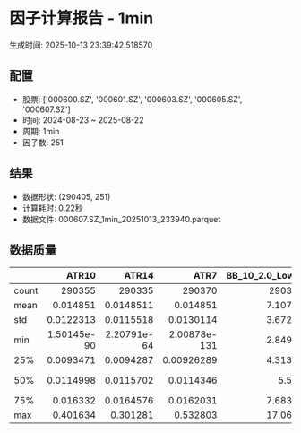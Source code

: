 # 因子计算报告 - 1min

生成时间: 2025-10-13 23:39:42.518570

## 配置

- 股票: ['000600.SZ', '000601.SZ', '000603.SZ', '000605.SZ', '000607.SZ']
- 时间: 2024-08-23 ~ 2025-08-22
- 周期: 1min
- 因子数: 251

## 结果

- 数据形状: (290405, 251)
- 计算耗时: 0.22秒
- 数据文件: 000607.SZ_1min_20251013_233940.parquet

## 数据质量

|       |            ATR10 |            ATR14 |              ATR7 |   BB_10_2.0_Lower |   BB_10_2.0_Middle |   BB_10_2.0_Upper |   BB_10_2.0_Width |   BB_15_2.0_Lower |   BB_15_2.0_Middle |   BB_15_2.0_Upper |   BB_15_2.0_Width |   BB_20_2.0_Lower |   BB_20_2.0_Middle |   BB_20_2.0_Upper |   BB_20_2.0_Width |      BOLB_20 |        CCI10 |            CCI14 |        CCI20 |        EMA12 |        EMA15 |        EMA20 |         EMA3 |         EMA5 |         EMA8 |      FIXLB10 |       FIXLB3 |       FIXLB5 |       FIXLB8 |       FMAX10 |       FMAX15 |       FMAX20 |        FMAX5 |      FMEAN10 |      FMEAN15 |      FMEAN20 |       FMEAN5 |       FMIN10 |       FMIN15 |       FMIN20 |        FMIN5 |       FSTD10 |       FSTD15 |       FSTD20 |        FSTD5 |      LEXLB10 |       LEXLB3 |       LEXLB5 |       LEXLB8 |         MA10 |         MA15 |         MA20 |          MA3 |          MA5 |          MA8 |             MACD |     MACD_12_26_9 |      MACD_6_13_4 |      MACD_8_17_5 |        MACD_HIST |      MACD_SIGNAL |     MEANLB10 |      MEANLB3 |      MEANLB5 |      MEANLB8 |          MSTD10 |          MSTD15 |           MSTD5 |        Momentum1 |       Momentum10 |       Momentum12 |       Momentum15 |       Momentum20 |        Momentum3 |        Momentum5 |        Momentum8 |              OBV |    OBV_SMA10 |    OBV_SMA15 |    OBV_SMA20 |     OBV_SMA5 |     Position10 |    Position12 |    Position15 |    Position20 |    Position25 |    Position30 |     Position5 |     Position8 |         RAND |       RANDNX |        RANDX |        RPROB |      RPROBCX |      RPROBNX |       RPROBX |         RSI |       RSI10 |       RSI14 |        RSI7 |         STCX |            STOCH |      STOCH_10_14 |      STOCH_14_20 |       STOCH_7_10 |          STX |   TA_ADXR_14 |    TA_ADX_14 |   TA_APO_fastperiod12_matype0_slowperiod26 |   TA_AROONOSC_14 |   TA_AROON_14_down |   TA_AROON_14_up |        TA_CCI_14 |    TA_CDL2CROWS |   TA_CDL3BLACKCROWS |   TA_CDL3INSIDE |   TA_CDL3LINESTRIKE |   TA_CDL3OUTSIDE |   TA_CDL3STARSINSOUTH |   TA_CDL3WHITESOLDIERS |   TA_CDLABANDONEDBABY |   TA_CDLADVANCEBLOCK |   TA_CDLBELTHOLD |   TA_CDLBREAKAWAY |   TA_CDLCLOSINGMARUBOZU |   TA_CDLCONCEALBABYSWALL |   TA_CDLCOUNTERATTACK |   TA_CDLDARKCLOUDCOVER |   TA_CDLDOJI |   TA_CDLDOJISTAR |   TA_CDLDRAGONFLYDOJI |   TA_CDLENGULFING |   TA_CDLEVENINGDOJISTAR |   TA_CDLEVENINGSTAR |   TA_CDLGAPSIDESIDEWHITE |   TA_CDLGRAVESTONEDOJI |   TA_CDLHAMMER |   TA_CDLHANGINGMAN |   TA_CDLHARAMI |   TA_CDLHARAMICROSS |   TA_CDLHIGHWAVE |   TA_CDLHIKKAKE |   TA_CDLHOMINGPIGEON |   TA_CDLIDENTICAL3CROWS |   TA_CDLINNECK |   TA_CDLINVERTEDHAMMER |   TA_CDLKICKING |   TA_CDLKICKINGBYLENGTH |   TA_CDLLADDERBOTTOM |   TA_CDLLONGLEGGEDDOJI |   TA_CDLLONGLINE |   TA_CDLMARUBOZU |   TA_CDLMATCHINGLOW |   TA_CDLMATHOLD |   TA_CDLMORNINGDOJISTAR |   TA_CDLMORNINGSTAR |   TA_CDLONNECK |   TA_CDLPIERCING |   TA_CDLRICKSHAWMAN |   TA_CDLRISEFALL3METHODS |   TA_CDLSEPARATINGLINES |   TA_CDLSHOOTINGSTAR |   TA_CDLSHORTLINE |   TA_CDLSPINNINGTOP |   TA_CDLSTALLEDPATTERN |   TA_CDLSTICKSANDWICH |   TA_CDLTAKURI |   TA_CDLTASUKIGAP |   TA_CDLTHRUSTING |   TA_CDLTRISTAR |   TA_CDLUNIQUE3RIVER |   TA_CDLUPSIDEGAP2CROWS |   TA_CDLXSIDEGAP3METHODS |   TA_DEMA_10 |   TA_DEMA_20 |    TA_DEMA_5 |     TA_DX_14 |    TA_EMA_10 |    TA_EMA_20 |    TA_EMA_30 |     TA_EMA_5 |    TA_EMA_60 |   TA_KAMA_10 |   TA_KAMA_20 |    TA_MFI_14 |   TA_MIDPRICE_10 |   TA_MIDPRICE_20 |   TA_MIDPRICE_5 |    TA_MOM_10 |   TA_ROCP_10 |   TA_ROCR100_10 |   TA_ROCR_10 |      TA_ROC_10 |   TA_RSI_14 |       TA_SAR |    TA_SMA_10 |    TA_SMA_20 |    TA_SMA_30 |     TA_SMA_5 |    TA_SMA_60 |   TA_STOCHF_D |   TA_STOCHF_K |   TA_STOCHRSI_fastd_period3_fastk_period5_timeperiod14_D |   TA_STOCHRSI_fastd_period3_fastk_period5_timeperiod14_K |   TA_STOCH_D |   TA_STOCH_K |     TA_T3_10 |     TA_T3_20 |      TA_T3_5 |   TA_TEMA_10 |   TA_TEMA_20 |    TA_TEMA_5 |   TA_TRIMA_10 |   TA_TRIMA_20 |   TA_TRIMA_5 |   TA_TRIX_14 |   TA_ULTOSC_timeperiod17_timeperiod214_timeperiod328 |   TA_WILLR_14 |    TA_WMA_10 |    TA_WMA_20 |     TA_WMA_5 |      TRENDLB10 |       TRENDLB3 |       TRENDLB5 |       TRENDLB8 |        Trend10 |        Trend12 |        Trend15 |        Trend20 |        Trend25 |         Trend5 |         Trend8 |       VWAP10 |       VWAP15 |       VWAP20 |       VWAP25 |       VWAP30 |   Volume_Momentum10 |   Volume_Momentum15 |   Volume_Momentum20 |   Volume_Momentum25 |   Volume_Momentum30 |   Volume_Ratio10 |   Volume_Ratio15 |   Volume_Ratio20 |   Volume_Ratio25 |   Volume_Ratio30 |     WILLR14 |     WILLR18 |    WILLR21 |      WILLR9 |
|:------|-----------------:|-----------------:|------------------:|------------------:|-------------------:|------------------:|------------------:|------------------:|-------------------:|------------------:|------------------:|------------------:|-------------------:|------------------:|------------------:|-------------:|-------------:|-----------------:|-------------:|-------------:|-------------:|-------------:|-------------:|-------------:|-------------:|-------------:|-------------:|-------------:|-------------:|-------------:|-------------:|-------------:|-------------:|-------------:|-------------:|-------------:|-------------:|-------------:|-------------:|-------------:|-------------:|-------------:|-------------:|-------------:|-------------:|-------------:|-------------:|-------------:|-------------:|-------------:|-------------:|-------------:|-------------:|-------------:|-------------:|-----------------:|-----------------:|-----------------:|-----------------:|-----------------:|-----------------:|-------------:|-------------:|-------------:|-------------:|----------------:|----------------:|----------------:|-----------------:|-----------------:|-----------------:|-----------------:|-----------------:|-----------------:|-----------------:|-----------------:|-----------------:|-------------:|-------------:|-------------:|-------------:|---------------:|--------------:|--------------:|--------------:|--------------:|--------------:|--------------:|--------------:|-------------:|-------------:|-------------:|-------------:|-------------:|-------------:|-------------:|------------:|------------:|------------:|------------:|-------------:|-----------------:|-----------------:|-----------------:|-----------------:|-------------:|-------------:|-------------:|-------------------------------------------:|-----------------:|-------------------:|-----------------:|-----------------:|----------------:|--------------------:|----------------:|--------------------:|-----------------:|----------------------:|-----------------------:|----------------------:|---------------------:|-----------------:|------------------:|------------------------:|-------------------------:|----------------------:|-----------------------:|-------------:|-----------------:|----------------------:|------------------:|------------------------:|--------------------:|-------------------------:|-----------------------:|---------------:|-------------------:|---------------:|--------------------:|-----------------:|----------------:|---------------------:|------------------------:|---------------:|-----------------------:|----------------:|------------------------:|---------------------:|-----------------------:|-----------------:|-----------------:|--------------------:|----------------:|------------------------:|--------------------:|---------------:|-----------------:|--------------------:|-------------------------:|------------------------:|---------------------:|------------------:|--------------------:|-----------------------:|----------------------:|---------------:|------------------:|------------------:|----------------:|---------------------:|------------------------:|-------------------------:|-------------:|-------------:|-------------:|-------------:|-------------:|-------------:|-------------:|-------------:|-------------:|-------------:|-------------:|-------------:|-----------------:|-----------------:|----------------:|-------------:|-------------:|----------------:|-------------:|---------------:|------------:|-------------:|-------------:|-------------:|-------------:|-------------:|-------------:|--------------:|--------------:|---------------------------------------------------------:|---------------------------------------------------------:|-------------:|-------------:|-------------:|-------------:|-------------:|-------------:|-------------:|-------------:|--------------:|--------------:|-------------:|-------------:|-----------------------------------------------------:|--------------:|-------------:|-------------:|-------------:|---------------:|---------------:|---------------:|---------------:|---------------:|---------------:|---------------:|---------------:|---------------:|---------------:|---------------:|-------------:|-------------:|-------------:|-------------:|-------------:|--------------------:|--------------------:|--------------------:|--------------------:|--------------------:|-----------------:|-----------------:|-----------------:|-----------------:|-----------------:|------------:|------------:|-----------:|------------:|
| count | 290355           | 290335           | 290370            |      290360       |       290360       |      290360       |      290360       |      290335       |       290335       |      290335       |      290335       |      290310       |       290310       |      290310       |      290310       | 290405       | 290315       | 290275           | 290215       | 290405       | 290405       | 290405       | 290405       | 290405       | 290405       | 290405       | 290405       | 290405       | 290405       | 290360       | 290335       | 290310       | 290385       | 290405       | 290405       | 290405       | 290405       | 290405       | 290405       | 290405       | 290405       | 290405       | 290405       | 290405       | 290405       | 290405       | 290405       | 290405       | 290405       | 290360       | 290335       | 290310       | 290395       | 290385       | 290370       | 290240           | 290240           | 290330           | 290305           | 290240           | 290240           | 290405       | 290405       | 290405       | 290405       | 290360          | 290335          | 290385          | 290355           | 290355           | 290355           | 290355           | 290355           | 290355           | 290355           | 290355           | 290405           | 290360       | 290335       | 290310       | 290385       | 290360         | 290350        | 290335        | 290310        | 290285        | 290260        | 290385        | 290370        | 290405       | 290405       | 290405       | 290405       | 290405       | 290405       | 290405       | 290335      | 290355      | 290335      | 290370      | 290405       | 290320           | 290230           | 290150           | 290285           | 290405       | 290270       | 290270       |                               290350       |     290405       |       290405       |     290405       | 290275           | 290405          |     290405          | 290405          |     290405          |    290405        |           290390      |          290405        |        290405         |        290405        |    290405        |            290405 |           290405        |         290405           |        290405         |         290405         |  290405      |    290405        |           290405      |      290405       |           290405        |       290405        |            290405        |            290405      |   290405       |       290405       |  290405        |       290405        |     290405       |   290405        |       290405         |           290405        |  290405        |           290405       | 290405          |         290405          |      290405          |            290405      |    290405        |    290405        |        290405       |          290405 |          290405         |       290405        |  290405        |   290405         |        290405       |         290405           |            290405       |        290405        |       290405      |        290405       |          290405        |         290405        |    290405      |   290405          |    290405         |  290405         |      290405          |                  290405 |          290405          | 290405       | 290405       | 290405       | 290405       | 290405       | 290405       | 290405       | 290405       | 290405       | 290360       | 290310       | 290405       |     290405       |     290405       |    290405       | 290405       | 290405       |    290405       | 290405       | 290355         | 290335      | 290405       | 290360       | 290310       | 290260       | 290385       | 290110       |  290405       |  290405       |                                             290405       |                                             290405       | 290405       | 290405       | 290405       | 290405       | 290405       | 290405       | 290405       | 290405       |  290360       |  290310       | 290385       | 290405       |                                         290405       |   290340      | 290360       | 290310       | 290385       | 290360         | 290395         | 290385         | 290370         | 290360         | 290350         | 290335         | 290310         | 290285         | 290385         | 290370         | 290310       | 290310       | 290310       | 290310       | 290310       |    290355           |    290355           |    290355           |    290355           |    290355           |     290405       |     290405       |     290405       |     290405       |     290405       | 290340      | 290320      | 290305     | 290365      |
| mean  |      0.014851    |      0.0148511   |      0.014851     |           7.10721 |            7.10961 |           7.11201 |           7.10961 |           7.10674 |            7.10964 |           7.11254 |           7.10964 |           7.10634 |            7.10967 |           7.113   |           7.10967 |      7.10955 |     -1.52484 |     -1.44794     |     -1.34692 |      7.10926 |      7.10918 |      7.10905 |      7.1095  |      7.10944 |      7.10936 |      7.10955 |      7.10955 |      7.10955 |      7.10955 |      7.10961 |      7.10964 |      7.10967 |      7.10957 |      7.10955 |      7.10955 |      7.10955 |      7.10955 |      7.10955 |      7.10955 |      7.10955 |      7.10955 |      7.10955 |      7.10955 |      7.10955 |      7.10955 |      7.10955 |      7.10955 |      7.10955 |      7.10955 |      7.10961 |      7.10964 |      7.10967 |      7.10956 |      7.10957 |      7.10959 |      0.000372264 |      0.000372264 |      0.000186519 |      0.000239429 |      3.34234e-07 |      0.00037193  |      7.10955 |      7.10955 |      7.10955 |      7.10955 |      0.0126592  |      0.0150202  |      0.00959387 |      0.000102914 |      0.000102914 |      0.000102914 |      0.000102914 |      0.000102914 |      0.000102914 |      0.000102914 |      0.000102914 |  64803.4         |      7.10961 |      7.10964 |      7.10967 |      7.10957 |      0.466513  |      0.466024 |      0.465468 |      0.464682 |      0.464289 |      0.463963 |      0.467033 |      0.467062 |      7.10955 |      7.10955 |      7.10955 |      7.10955 |      7.10955 |      7.10955 |      7.10955 |     50.0699 |     49.9818 |     50.0699 |     49.5835 |      7.10955 |     46.5652      |     46.6492      |     46.5665      |     46.729       |      7.10955 |     28.4241  |     28.4241  |                                    7.10962 |          7.10955 |            7.10955 |          7.10955 |     -1.44794     |     -0.00206608 |         -0.00654259 |      0.00929736 |          0.00206608 |        -0.203853 |               48.2386 |               0.128786 |            -0.0723128 |            -0.136361 |        -0.187669 |                 0 |               -0.314733 |              0.000344347 |            -0.0203165 |             -0.0778224 |      48.8986 |        -0.587455 |               13.0686 |          -7.12281 |               -0.181815 |           -0.206264 |                 0.252062 |                14.1327 |        3.09223 |           -9.86725 |       0.437458 |            0.451232 |          3.65042 |        0.265147 |            0.0254817 |               -0.173551 |      -0.158399 |                2.46724 |     -0.00241043 |              0.00723128 |           0.00103304 |                30.8707 |        -0.405296 |        -0.387046 |             2.92454 |               0 |               0.0657702 |            0.095384 |      -0.459703 |        0.0420103 |             3.37563 |             -0.000688693 |                -5.24922 |            -0.818168 |           13.2429 |             3.64663 |              -0.115012 |              0.247241 |        13.0686 |        0.00137739 |        -0.0623268 |      -0.0289251 |           0.00103304 |                       0 |               0.00241043 |      7.10931 |      7.10905 |      7.10944 |      7.10955 |      7.10931 |      7.10905 |      7.10878 |      7.10944 |      7.10799 |      7.10961 |      7.10967 |      7.10955 |          7.10955 |          7.10955 |         7.10955 |      7.10955 |      7.10955 |         7.10955 |      7.10955 |      0.0102914 |     50.0699 |      7.10955 |      7.10961 |      7.10967 |      7.10974 |      7.10957 |      7.10995 |       7.10955 |       7.10955 |                                                  7.10955 |                                                  7.10955 |      7.10955 |      7.10955 |      7.10955 |      7.10955 |      7.10955 |      7.10931 |      7.10905 |      7.10944 |       7.10961 |       7.10967 |      7.10957 |      7.10955 |                                              7.10955 |      -50.3687 |      7.10961 |      7.10967 |      7.10957 |     -0.0303932 |     -0.0164715 |     -0.0241097 |     -0.0285644 |     -0.0303932 |     -0.0317252 |     -0.0328958 |     -0.0354226 |     -0.0367205 |     -0.0241097 |     -0.0285644 |      7.0215  |      7.0215  |      7.0215  |      7.0215  |      7.0215  |         0.000102914 |         0.000102914 |         0.000102914 |         0.000102914 |         0.000102914 |          7.10955 |          7.10955 |          7.10955 |          7.10955 |          7.10955 |    -50.3687 |    -50.5185 |    -50.608 |    -50.1294 |
| std   |      0.0122313   |      0.0115518   |      0.0130114    |           3.67277 |            3.67384 |           3.67492 |           3.67384 |           3.67244 |            3.6738  |           3.67517 |           3.6738  |           3.67215 |            3.67376 |           3.67537 |           3.67376 |      3.67393 |     87.7931  |     90.7482      |     94.2305  |      3.67371 |      3.67366 |      3.67357 |      3.67388 |      3.67384 |      3.67378 |      3.67393 |      3.67393 |      3.67393 |      3.67393 |      3.67384 |      3.6738  |      3.67376 |      3.67388 |      3.67393 |      3.67393 |      3.67393 |      3.67393 |      3.67393 |      3.67393 |      3.67393 |      3.67393 |      3.67393 |      3.67393 |      3.67393 |      3.67393 |      3.67393 |      3.67393 |      3.67393 |      3.67393 |      3.67384 |      3.6738  |      3.67376 |      3.6739  |      3.67388 |      3.67386 |      0.0186102   |      0.0186102   |      0.0135097   |      0.0149764   |      0.0057471   |      0.0174657   |      3.67393 |      3.67393 |      3.67393 |      3.67393 |      0.0203679  |      0.0241417  |      0.0156235  |      0.00660988  |      0.00660988  |      0.00660988  |      0.00660988  |      0.00660988  |      0.00660988  |      0.00660988  |      0.00660988  | 307988           |      3.67384 |      3.6738  |      3.67376 |      3.67388 |      0.359298  |      0.351098 |      0.34173  |      0.33103  |      0.323902 |      0.318853 |      0.394672 |      0.370213 |      3.67393 |      3.67393 |      3.67393 |      3.67393 |      3.67393 |      3.67393 |      3.67393 |     11.8247 |     13.51   |     11.8247 |     15.9841 |      3.67393 |     29.5426      |     20.8033      |     20.1521      |     21.5166      |      3.67393 |     14.697   |     14.697   |                                    3.67382 |          3.67393 |            3.67393 |          3.67393 |     90.7482      |      0.454538   |          0.808838   |      3.62209    |          0.642817   |         5.59411  |               25.5387 |               3.58637  |             3.15925   |             3.6902   |        60.9121   |                 0 |               60.4875   |              0.185566    |             7.87069   |              2.78858   |      49.988  |        13.8119   |               33.7058 |          26.3801  |                4.26011  |            4.53695  |                18.9788   |                34.8359 |       17.3108  |           29.8222  |      35.0491   |           33.1705   |         18.811   |       12.5418   |            1.5961    |                4.16233  |       3.9768   |               15.5125  |      3.54524    |              3.54523    |           0.321408   |                46.1961 |        56.6838   |        57.0463   |            16.8494  |               0 |               2.56373   |            3.08696  |       6.76455  |        2.04921   |            18.0602  |              0.262429    |                23.7552  |             9.0082   |           39.2107 |            19.0527  |               3.38939  |              4.96619  |        33.7058 |        1.04972    |         2.49576   |      12.4177    |           0.321408   |                       0 |               1.60705    |      3.67375 |      3.67357 |      3.67384 |      3.67393 |      3.67375 |      3.67357 |      3.67339 |      3.67384 |      3.67286 |      3.67384 |      3.67376 |      3.67393 |          3.67393 |          3.67393 |         3.67393 |      3.67393 |      3.67393 |         3.67393 |      3.67393 |      0.660988  |     11.8247 |      3.67393 |      3.67384 |      3.67376 |      3.67368 |      3.67388 |      3.67345 |       3.67393 |       3.67393 |                                                  3.67393 |                                                  3.67393 |      3.67393 |      3.67393 |      3.67393 |      3.67393 |      3.67393 |      3.67375 |      3.67357 |      3.67384 |       3.67384 |       3.67376 |      3.67388 |      3.67393 |                                              3.67393 |       34.628  |      3.67384 |      3.67376 |      3.67388 |      1.08612   |      0.737368  |      0.92607   |      1.04227   |      1.08612   |      1.11827   |      1.15506   |      1.19844   |      1.23091   |      0.92607   |      1.04227   |      3.68106 |      3.68106 |      3.68106 |      3.68106 |      3.68106 |         0.00660988  |         0.00660988  |         0.00660988  |         0.00660988  |         0.00660988  |          3.67393 |          3.67393 |          3.67393 |          3.67393 |          3.67393 |     34.628  |     33.6582 |     33.116 |     36.5797 |
| min   |      1.50145e-90 |      2.20791e-64 |      2.00878e-131 |           2.84934 |            2.851   |           2.85266 |           2.851   |           2.8524  |            2.854   |           2.8556  |           2.854   |           2.85509 |            2.857   |           2.85891 |           2.857   |      2.84    |   -666.663   |   -933.326       |  -1333.32    |      2.85378 |      2.85511 |      2.85708 |      2.84318 |      2.84685 |      2.85108 |      2.84    |      2.84    |      2.84    |      2.84    |      2.851   |      2.854   |      2.857   |      2.848   |      2.84    |      2.84    |      2.84    |      2.84    |      2.84    |      2.84    |      2.84    |      2.84    |      2.84    |      2.84    |      2.84    |      2.84    |      2.84    |      2.84    |      2.84    |      2.84    |      2.851   |      2.854   |      2.857   |      2.84333 |      2.848   |      2.85125 |     -0.413397    |     -0.413397    |     -0.411441    |     -0.399867    |     -0.174985    |     -0.36826     |      2.84    |      2.84    |      2.84    |      2.84    |      0          |      0          |      0          |     -0.120122    |     -0.120122    |     -0.120122    |     -0.120122    |     -0.120122    |     -0.120122    |     -0.120122    |     -0.120122    |     -1.23787e+06 |      2.851   |      2.854   |      2.857   |      2.848   |      0         |      0        |      0        |      0        |      0        |      0        |      0        |      0        |      2.84    |      2.84    |      2.84    |      2.84    |      2.84    |      2.84    |      2.84    |      0      |      0      |      0      |      0      |      2.84    |     -1.57622e-12 |     -9.50097e-13 |     -6.30962e-13 |     -1.13687e-13 |      2.84    |      1.72341 |      1.72341 |                                    2.8525  |          2.84    |            2.84    |          2.84    |   -933.326       |   -100          |       -100          |   -100          |       -100          |      -100        |                0      |               0        |          -100         |          -100        |      -100        |                 0 |             -100        |              0           |          -100         |           -100         |       0      |      -100        |                0      |        -100       |             -100        |         -100        |              -100        |                 0      |        0       |         -100       |    -100        |         -100        |       -100       |     -200        |            0         |             -100        |    -100        |                0       |   -100          |           -100          |           0          |                 0      |      -100        |      -100        |             0       |               0 |               0         |            0        |    -100        |        0         |             0       |           -100           |              -100       |          -100        |         -100      |          -100       |            -100        |              0        |         0      |     -100          |      -100         |    -100         |           0          |                       0 |            -100          |      2.85284 |      2.85708 |      2.84685 |      2.84    |      2.85284 |      2.85708 |      2.86016 |      2.84685 |      2.86524 |      2.851   |      2.857   |      2.84    |          2.84    |          2.84    |         2.84    |      2.84    |      2.84    |         2.84    |      2.84    |    -12.0122    |      0      |      2.84    |      2.851   |      2.857   |      2.862   |      2.848   |      2.86733 |       2.84    |       2.84    |                                                  2.84    |                                                  2.84    |      2.84    |      2.84    |      2.84    |      2.84    |      2.84    |      2.85284 |      2.85708 |      2.84685 |       2.851   |       2.857   |      2.848   |      2.84    |                                              2.84    |     -100      |      2.851   |      2.857   |      2.848   |     -2.84605   |     -1.1547    |     -1.78885   |     -2.47487   |     -2.84605   |     -3.17543   |     -3.61478   |     -4.24853   |     -4.8       |     -1.78885   |     -2.47487   |      0       |      0       |      0       |      0       |      0       |        -0.120122    |        -0.120122    |        -0.120122    |        -0.120122    |        -0.120122    |          2.84    |          2.84    |          2.84    |          2.84    |          2.84    |   -100      |   -100      |   -100     |   -100      |
| 25%   |      0.0093471   |      0.0094287   |      0.00926289   |           4.31394 |            4.31575 |           4.31698 |           4.31575 |           4.31354 |            4.31567 |           4.31761 |           4.31567 |           4.31316 |            4.316   |           4.31811 |           4.316   |      4.32    |    -59.1366  |    -59.1953      |    -59.2449  |      4.31516 |      4.31532 |      4.31527 |      4.3152  |      4.31544 |      4.31536 |      4.32    |      4.32    |      4.32    |      4.32    |      4.31575 |      4.31567 |      4.316   |      4.316   |      4.32    |      4.32    |      4.32    |      4.32    |      4.32    |      4.32    |      4.32    |      4.32    |      4.32    |      4.32    |      4.32    |      4.32    |      4.32    |      4.32    |      4.32    |      4.32    |      4.31575 |      4.31567 |      4.316   |      4.31667 |      4.316   |      4.31625 |     -0.00425088  |     -0.00425088  |     -0.00300103  |     -0.00332223  |     -0.00129308  |     -0.00402536  |      4.32    |      4.32    |      4.32    |      4.32    |      0.00527046 |      0.00617213 |      0.00447214 |     -0.00226244  |     -0.00226244  |     -0.00226244  |     -0.00226244  |     -0.00226244  |     -0.00226244  |     -0.00226244  |     -0.00226244  | -86709           |      4.31575 |      4.31567 |      4.316   |      4.316   |      0.0687696 |      0.133333 |      0.166667 |      0.2      |      0.2      |      0.2      |      0        |      0        |      4.32    |      4.32    |      4.32    |      4.32    |      4.32    |      4.32    |      4.32    |     43.7586 |     42.2667 |     43.7586 |     39.9877 |      4.32    |     21.2121      |     32.1429      |     32.4167      |     30.8333      |      4.32    |     18.1603  |     18.1603  |                                    4.31583 |          4.32    |            4.32    |          4.32    |    -59.1953      |      0          |          0          |      0          |          0          |         0        |               29.7141 |               0        |             0         |             0        |         0        |                 0 |                0        |              0           |             0         |              0         |       0      |         0        |                0      |           0       |                0        |            0        |                 0        |                 0      |        0       |            0       |       0        |            0        |          0       |        0        |            0         |                0        |       0        |                0       |      0          |              0          |           0          |                 0      |         0        |         0        |             0       |               0 |               0         |            0        |       0        |        0         |             0       |              0           |                 0       |             0        |            0      |             0       |               0        |              0        |         0      |        0          |         0         |       0         |           0          |                       0 |               0          |      4.31515 |      4.31527 |      4.31544 |      4.32    |      4.31515 |      4.31527 |      4.31534 |      4.31544 |      4.31505 |      4.31575 |      4.316   |      4.32    |          4.32    |          4.32    |         4.32    |      4.32    |      4.32    |         4.32    |      4.32    |     -0.226244  |     43.7586 |      4.32    |      4.31575 |      4.316   |      4.31567 |      4.316   |      4.315   |       4.32    |       4.32    |                                                  4.32    |                                                  4.32    |      4.32    |      4.32    |      4.32    |      4.32    |      4.32    |      4.31515 |      4.31527 |      4.31544 |       4.31575 |       4.316   |      4.316   |      4.32    |                                              4.32    |      -80      |      4.31575 |      4.316   |      4.316   |     -0.859272  |     -0.577349  |     -0.730295  |     -0.840026  |     -0.859272  |     -0.886404  |     -0.918033  |     -0.953715  |     -0.963327  |     -0.730295  |     -0.840026  |      4.28961 |      4.28961 |      4.28961 |      4.28961 |      4.28961 |        -0.00226244  |        -0.00226244  |        -0.00226244  |        -0.00226244  |        -0.00226244  |          4.32    |          4.32    |          4.32    |          4.32    |          4.32    |    -80      |    -76.1905 |    -75     |    -83.3333 |
| 50%   |      0.0114998   |      0.0115702   |      0.0114346    |           5.564   |            5.567   |           5.5688  |           5.567   |           5.56428 |            5.56667 |           5.56966 |           5.56667 |           5.564   |            5.567   |           5.56999 |           5.567   |      5.57    |      0       |     -6.95786e-11 |     -1.39604 |      5.56665 |      5.56676 |      5.56694 |      5.56644 |      5.56639 |      5.56645 |      5.57    |      5.57    |      5.57    |      5.57    |      5.567   |      5.56667 |      5.567   |      5.566   |      5.57    |      5.57    |      5.57    |      5.57    |      5.57    |      5.57    |      5.57    |      5.57    |      5.57    |      5.57    |      5.57    |      5.57    |      5.57    |      5.57    |      5.57    |      5.57    |      5.567   |      5.56667 |      5.567   |      5.56667 |      5.566   |      5.56625 |     -0.000110629 |     -0.000110629 |     -7.13973e-05 |     -9.96987e-05 |     -8.74841e-06 |     -9.21071e-05 |      5.57    |      5.57    |      5.57    |      5.57    |      0.00788811 |      0.00899735 |      0.00547723 |      0           |      0           |      0           |      0           |      0           |      0           |      0           |      0           |  13885           |      5.567   |      5.56667 |      5.567   |      5.566   |      0.5       |      0.5      |      0.5      |      0.5      |      0.5      |      0.5      |      0.5      |      0.5      |      5.57    |      5.57    |      5.57    |      5.57    |      5.57    |      5.57    |      5.57    |     49.6116 |     49.5525 |     49.6116 |     49.3212 |      5.57    |     46.6667      |     46.4286      |     47           |     46.9246      |      5.57    |     24.9156  |     24.9156  |                                    5.56667 |          5.57    |            5.57    |          5.57    |     -6.95786e-11 |      0          |          0          |      0          |          0          |         0        |               47.3605 |               0        |             0         |             0        |         0        |                 0 |                0        |              0           |             0         |              0         |       0      |         0        |                0      |           0       |                0        |            0        |                 0        |                 0      |        0       |            0       |       0        |            0        |          0       |        0        |            0         |                0        |       0        |                0       |      0          |              0          |           0          |                 0      |         0        |         0        |             0       |               0 |               0         |            0        |       0        |        0         |             0       |              0           |                 0       |             0        |            0      |             0       |               0        |              0        |         0      |        0          |         0         |       0         |           0          |                       0 |               0          |      5.56652 |      5.56694 |      5.56639 |      5.57    |      5.56652 |      5.56694 |      5.56713 |      5.56639 |      5.56724 |      5.567   |      5.567   |      5.57    |          5.57    |          5.57    |         5.57    |      5.57    |      5.57    |         5.57    |      5.57    |      0         |     49.6116 |      5.57    |      5.567   |      5.567   |      5.56767 |      5.566   |      5.569   |       5.57    |       5.57    |                                                  5.57    |                                                  5.57    |      5.57    |      5.57    |      5.57    |      5.57    |      5.57    |      5.56652 |      5.56694 |      5.56639 |       5.567   |       5.567   |      5.566   |      5.57    |                                              5.57    |      -50      |      5.567   |      5.567   |      5.566   |      0         |      0         |      0         |      0         |      0         |      0         |      0         |      0         |     -0.0147309 |      0         |      0         |      5.53586 |      5.53586 |      5.53586 |      5.53586 |      5.53586 |         0           |         0           |         0           |         0           |         0           |          5.57    |          5.57    |          5.57    |          5.57    |          5.57    |    -50      |    -50      |    -50     |    -50      |
| 75%   |      0.016332    |      0.0164576   |      0.0162031    |           7.68339 |            7.686   |           7.68772 |           7.686   |           7.68293 |            7.68533 |           7.68837 |           7.68533 |           7.68257 |            7.686   |           7.68869 |           7.686   |      7.68    |     54.2599  |     53.8289      |     53.3457  |      7.68512 |      7.68487 |      7.68468 |      7.68513 |      7.68521 |      7.68527 |      7.68    |      7.68    |      7.68    |      7.68    |      7.686   |      7.68533 |      7.686   |      7.686   |      7.68    |      7.68    |      7.68    |      7.68    |      7.68    |      7.68    |      7.68    |      7.68    |      7.68    |      7.68    |      7.68    |      7.68    |      7.68    |      7.68    |      7.68    |      7.68    |      7.686   |      7.68533 |      7.686   |      7.68667 |      7.686   |      7.68625 |      0.00381268  |      0.00381268  |      0.00262803  |      0.00294241  |      0.00122589  |      0.00364976  |      7.68    |      7.68    |      7.68    |      7.68    |      0.0131656  |      0.0155226  |      0.01       |      0.002079    |      0.002079    |      0.002079    |      0.002079    |      0.002079    |      0.002079    |      0.002079    |      0.002079    | 308642           |      7.686   |      7.68533 |      7.686   |      7.686   |      0.75      |      0.75     |      0.733333 |      0.714286 |      0.714286 |      0.714286 |      0.999999 |      0.777778 |      7.68    |      7.68    |      7.68    |      7.68    |      7.68    |      7.68    |      7.68    |     55.8143 |     57.1665 |     55.8143 |     59.0443 |      7.68    |     68.6275      |     61.9048      |     61.6099      |     62.4652      |      7.68    |     34.724   |     34.724   |                                    7.68583 |          7.68    |            7.68    |          7.68    |     53.8289      |      0          |          0          |      0          |          0          |         0        |               67.5536 |               0        |             0         |             0        |         0        |                 0 |                0        |              0           |             0         |              0         |     100      |         0        |                0      |           0       |                0        |            0        |                 0        |                 0      |        0       |            0       |       0        |            0        |          0       |        0        |            0         |                0        |       0        |                0       |      0          |              0          |           0          |               100      |         0        |         0        |             0       |               0 |               0         |            0        |       0        |        0         |             0       |              0           |                 0       |             0        |            0      |             0       |               0        |              0        |         0      |        0          |         0         |       0         |           0          |                       0 |               0          |      7.68535 |      7.68468 |      7.68521 |      7.68    |      7.68535 |      7.68468 |      7.68504 |      7.68521 |      7.68264 |      7.686   |      7.686   |      7.68    |          7.68    |          7.68    |         7.68    |      7.68    |      7.68    |         7.68    |      7.68    |      0.2079    |     55.8143 |      7.68    |      7.686   |      7.686   |      7.686   |      7.686   |      7.68379 |       7.68    |       7.68    |                                                  7.68    |                                                  7.68    |      7.68    |      7.68    |      7.68    |      7.68    |      7.68    |      7.68535 |      7.68468 |      7.68521 |       7.686   |       7.686   |      7.686   |      7.68    |                                              7.68    |      -23.0769 |      7.686   |      7.686   |      7.686   |      0.774595  |      0.577349  |      0.730295  |      0.724568  |      0.774595  |      0.809172  |      0.830853  |      0.855137  |      0.864231  |      0.730295  |      0.724568  |      7.63631 |      7.63631 |      7.63631 |      7.63631 |      7.63631 |         0.002079    |         0.002079    |         0.002079    |         0.002079    |         0.002079    |          7.68    |          7.68    |          7.68    |          7.68    |          7.68    |    -23.0769 |    -25      |    -25     |    -16.6667 |
| max   |      0.401634    |      0.301281    |      0.532803     |          17.0666  |           17.075   |          17.0834  |          17.075   |          17.0139  |           17.0293  |          17.0447  |          17.0293  |          16.9727  |           16.9915  |          17.0103  |          16.9915  |     17.17    |    666.663   |    933.327       |   1333.32    |     16.9975  |     16.9685  |     16.9268  |     17.1205  |     17.0917  |     17.0534  |     17.17    |     17.17    |     17.17    |     17.17    |     17.075   |     17.0293  |     16.9915  |     17.098   |     17.17    |     17.17    |     17.17    |     17.17    |     17.17    |     17.17    |     17.17    |     17.17    |     17.17    |     17.17    |     17.17    |     17.17    |     17.17    |     17.17    |     17.17    |     17.17    |     17.075   |     17.0293  |     16.9915  |     17.1133  |     17.098   |     17.0888  |      0.556296    |      0.556296    |      0.456311    |      0.481269    |      0.165352    |      0.502368    |     17.17    |     17.17    |     17.17    |     17.17    |      0.772765   |      0.7518     |      0.87178    |      0.146597    |      0.146597    |      0.146597    |      0.146597    |      0.146597    |      0.146597    |      0.146597    |      0.146597    |      1.30562e+06 |     17.075   |     17.0293  |     16.9915  |     17.098   |      1         |      1        |      1        |      1        |      1        |      1        |      1        |      1        |     17.17    |     17.17    |     17.17    |     17.17    |     17.17    |     17.17    |     17.17    |    100      |    100      |    100      |    100      |     17.17    |    100           |    100           |    100           |    100           |     17.17    |    100       |    100       |                                   17.06    |         17.17    |           17.17    |         17.17    |    933.327       |      0          |          0          |    100          |        100          |       100        |              100      |             100        |           100         |             0        |       100        |                 0 |              100        |            100           |           100         |              0         |     100      |       100        |              100      |         100       |                0        |            0        |               100        |               100      |      100       |            0       |     100        |          100        |        100       |      200        |          100         |                0        |       0        |              100       |    100          |            100          |         100          |               100      |       100        |       100        |           100       |               0 |             100         |          100        |       0        |      100         |           100       |              0           |               100       |             0        |          100      |           100       |               0        |            100        |       100      |      100          |         0         |     100         |         100          |                       0 |             100          |     17.025   |     16.9268  |     17.0917  |     17.17    |     17.025   |     16.9268  |     16.8693  |     17.0917  |     16.7764  |     17.075   |     16.9915  |     17.17    |         17.17    |         17.17    |        17.17    |     17.17    |     17.17    |        17.17    |     17.17    |     14.6597    |    100      |     17.17    |     17.075   |     16.9915  |     16.9243  |     17.098   |     16.8318  |      17.17    |      17.17    |                                                 17.17    |                                                 17.17    |     17.17    |     17.17    |     17.17    |     17.17    |     17.17    |     17.025   |     16.9268  |     17.0917  |      17.075   |      16.9915  |     17.098   |     17.17    |                                             17.17    |        0      |     17.075   |     16.9915  |     17.098   |      2.84605   |      1.1547    |      1.78885   |      2.47487   |      2.84605   |      3.17543   |      3.61478   |      4.24853   |      4.8       |      1.78885   |      2.47487   |     17.0479  |     17.0479  |     17.0479  |     17.0479  |     17.0479  |         0.146597    |         0.146597    |         0.146597    |         0.146597    |         0.146597    |         17.17    |         17.17    |         17.17    |         17.17    |         17.17    |      0      |      0      |      0     |      0      |